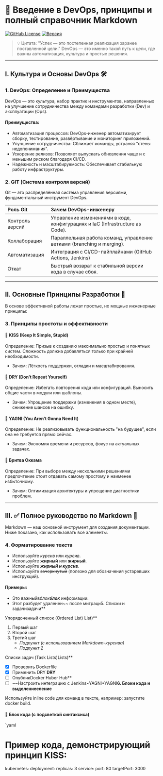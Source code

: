 # 🚀 Введение в DevOps, принципы и полный справочник Markdown

[![GitHub License](https://img.shields.io/badge/License-MIT-blue.svg)](https://opensource.org/licenses/MIT)
[![Версия](https://img.shields.io/badge/Версия-1.0-green.svg)](README.md)

> 💡 Цитата: "Успех — это постепенная реализация заранее поставленной цели."
> DevOps — это именно такой путь к цели, где важны автоматизация, культура и простые решения.

---

## I. Культура и Основы DevOps 🛠️

### 1. DevOps: Определение и Преимущества
DevOps — это культура, набор практик и инструментов, направленных на улучшение сотрудничества между командами разработки (Dev) и эксплуатации (Ops).

#### Преимущества:
- Автоматизация процессов: DevOps-инженер автоматизирует сборку, тестирование, развёртывание и мониторинг приложений.
- Улучшение сотрудничества: Сближает команды, устраняя "стены недопонимания".
- Ускорение релизов: Позволяет выпускать обновления чаще и с меньшим риском благодаря CI/CD.
- Надёжность и масштабируемость: Обеспечивает стабильную работу инфраструктуры.

### 2. GIT (Система контроля версий)
Git — это распределённая система управления версиями, фундаментальный инструмент DevOps.

| Роль Git | Зачем DevOps-инженеру |
| :------- | :-------------------- |
| Контроль версий | Управление изменениями в коде, конфигурациях и IaC (Infrastructure as Code). |
| Коллаборация | Параллельная работа команд, управление ветками (branching и merging). |
| Автоматизация | Интеграция с CI/CD-пайплайнами (GitHub Actions, Jenkins) |
| Откат | Быстрый возврат к стабильной версии кода в случае сбоя. |

---

## II. Основные Принципы Разработки 🧠

В основе эффективной работы лежат простые, но мощные инженерные принципы:

### 3. Принципы простоты и эффективности

#### 🔹 KISS (Keep It Simple, Stupid)
Определение: Призыв к созданию максимально простых и понятных систем. Сложность должна добавляться только при крайней необходимости.
- Зачем: Лёгкость поддержки, отладки и масштабирования.

#### 🔹 DRY (Don’t Repeat Yourself)
Определение: Избегать повторения кода или конфигураций. Выносить общие части в модули или шаблоны.
- Зачем: Упрощение поддержки (изменения в одном месте), снижение шансов на ошибку.

#### 🔹 YAGNI (You Aren’t Gonna Need It)
Определение: Не реализовывать функциональность "на будущее", если она не требуется прямо сейчас.
- Зачем: Экономия времени и ресурсов, фокус на актуальных задачах.

#### 🔹 Бритва Оккама
Определение: При выборе между несколькими решениями предпочтение стоит отдавать самому простому и наименее избыточному.
- Зачем: Оптимизация архитектуры и упрощение диагностики проблем.

---

## III. ✅ Полное руководство по Markdown 📄

Markdown — наш основной инструмент для создания документации. Ниже показано, как использовать все элементы.

### 4. Форматирование текста

- Используйте *курсив* или _курсив_.
- Используйте **жирный** или __жирный__.
- Используйте ***жирный и курсив***.
- Используйте ~~зачеркнутый~~ (полезно для обозначения устаревших инструкций).

#### Примеры:
- Это важныйв*блок**блок*** информации.
- Этот разбудет удаленен~~ после миграци5. Списки и задачизадачи**

Упорядоченный список (Ordered List) List)**
1.  Первый шаг
2.  Второй шаг
3.  Третий шаг
    * *Подпункт (с использованием Markdown-курсива)*
    * *Подпункт 2*

Списки задач (Task Lists)Lists)**
- [x] Проверить Dockerfile
- [x] Применить DRY **DRY**
- [ ] ОпубликDocker Huber Hub**
- [ ] ~~Настроить интеграцию с Jenkins~YAGNI*YAGNI**6. Блоки кода и выделениееление**

Используйте inline code для команд в тексте, например: запустите docker build.

#### 🔹 Блок кода (с подсветкой синтаксиса)

`yaml
# Пример кода, демонстрирующий принцип KISS:
kubernetes:
  deployment:
    replicas: 3
  service:
    port: 80
    targetPort: 3000
    

